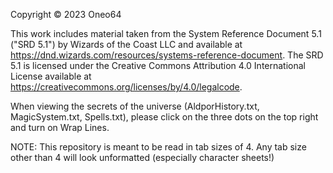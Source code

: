 Copyright © 2023 Oneo64

This work includes material taken from the System Reference Document 5.1 ("SRD 5.1") by Wizards of
the Coast LLC and available at https://dnd.wizards.com/resources/systems-reference-document. The
SRD 5.1 is licensed under the Creative Commons Attribution 4.0 International License available at
https://creativecommons.org/licenses/by/4.0/legalcode.

When viewing the secrets of the universe (AldporHistory.txt, MagicSystem.txt, Spells.txt), please click on the three dots on the top right and turn on Wrap Lines.

NOTE: This repository is meant to be read in tab sizes of 4. Any tab size other than 4 will look unformatted (especially character sheets!)